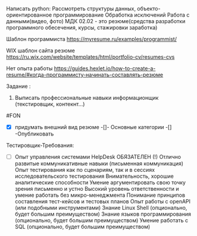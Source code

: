Написать python: Рассмотреть структуры данных, объекто-ориентированное программирование Обработка исключений Работа с данными(видео, фото)
МДК 02.02 - это резюме(средства разработки программного обесечения, курсы, стажировки заработка)

Шаблон программиста https://myresume.ru/examples/programmist/

WIX шаблон сайта резюме https://ru.wix.com/website/templates/html/portfolio-cv/resumes-cvs

Нет опыта работы https://guides.hexlet.io/how-to-create-a-resume/#когда-программисту-начинать-составлять-резюме

Задание :

1. Выписать профессиональные навыки информационщик (текстировщик, контекнт...)

#FON
-[X] придумать внешний вид резюме
-[]- Основные категории
-[] -Опубликовать

Тестировщик-Требования:
-[ ] Опыт управления системами HelpDesk ОБЯЗАТЕЛЕН (!)
Отлично развитые коммуникативные навыки (письменная коммуникация)
Опыт тестирования как по сценариям, так и в сессиях исследовательского тестирования
Внимательность, хорошие аналитические способности
Умение аргументировать свою точку зрения письменно и устно
Высокий уровень ответственности и умение работать без микро-менеджмента
Понимание принципов составления тест-кейсов и тестовых планов
Опыт работы с openAPI (или подобными инструментами)
Знание Linux Shell (опционально, будет большим преимуществом)
Знание языков программирования (опционально, будет большим преимуществом)
Умение работать с SQL (опционально, будет большим преимуществом)
